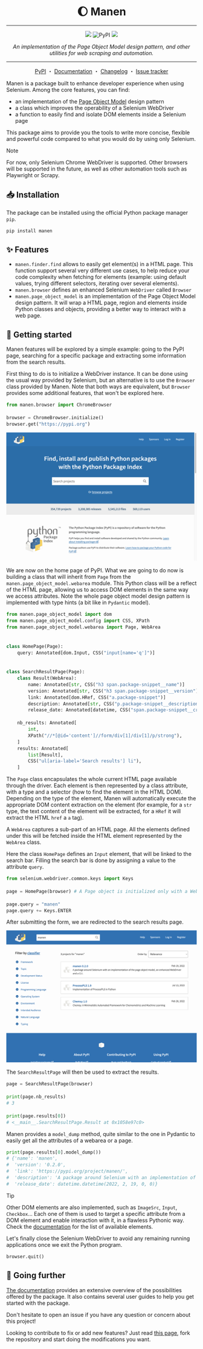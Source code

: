 <p align="center">
  <h1 align="center"> 🌔  Manen</h1>
</p>

---

<p align="center">
  <img src="https://img.shields.io/badge/python-%3E=3.10-informational?style=for-the-badge&logo=python">
  <img alt="PyPI" src="https://img.shields.io/pypi/v/manen?logo=pypi&style=for-the-badge">
  <img src="https://img.shields.io/badge/status-beta-yellow?style=for-the-badge">
</p>

<p align="center">
  <i>
    An implementation of the Page Object Model design pattern, and other utilities for web
    scraping and automation.
  </i>
</p>

---

<p align="center">
  <a href="https://pypi.org/project/manen">PyPI</a>
  ・
  <a href="https://kodaho.github.io/manen/">Documentation</a>
  ・
  <a href="https://kodaho.github.io/manen/changelog.html">Changelog</a>
  ・
  <a href="https://github.com/kodaho/manen/issues">Issue tracker</a>
</p>

Manen is a package built to enhance developer experience when using Selenium. Among the core
features, you can find:

- an implementation of the [Page Object Model](https://www.selenium.dev/documentation/en/guidelines_and_recommendations/page_object_models/)
  design pattern
- a class which improves the operability of a Selenium WebDriver
- a function to easily find and isolate DOM elements inside a Selenium page

This package aims to provide you the tools to write more concise, flexible and powerful code
compared to what you would do by using only Selenium.

> [!NOTE]
> For now, only Selenium Chrome WebDriver is supported. Other browsers will be supported in the
> future, as well as other automation tools such as Playwright or Scrapy.

## 📥 Installation

The package can be installed using the official Python package manager `pip`.

```bash
pip install manen
```

## ✨ Features

- `manen.finder.find` allows to easily get element(s) in a HTML page. This function support
  several very different use cases, to help reduce your code complexity when fetching for
  elements (example: using default values, trying different selectors, iterating over several
  elements).
- `manen.browser` defines an enhanced Selenium `WebDriver` called `Browser`
- `manen.page_object_model` is an implementation of the Page Object Model design pattern. It
  will wrap a HTML page, region and elements inside Python classes and objects, providing a
  better way to interact with a web page.

## 🚀 Getting started

Manen features will be explored by a simple example: going to the PyPI page, searching for a
specific package and extracting some information from the search results.

First thing to do is to initialize a WebDriver instance. It can be done using the usual way
provided by Selenium, but an alternative is to use the `Browser` class provided by Manen. Note
that both ways are equivalent, but `Browser` provides some additional features, that won't be
explored here.

```python
from manen.browser import ChromeBrowser

browser = ChromeBrowser.initialize()
browser.get("https://pypi.org")
```

![PyPI home page](https://raw.githubusercontent.com/kodaho/manen/main/docs/assets/screenshot_pypi_home.png)

We are now on the home page of PyPI. What we are going to do now is building a class that will
inherit from `Page` from the `manen.page_object_model.webarea` module. This Python class will be
a reflect of the HTML page, allowing us to access DOM elements in the same way we access
attributes. Note the whole page object model design pattern is implemented with type hints (a bit
like in `Pydantic` model).

```python
from manen.page_object_model import dom
from manen.page_object_model.config import CSS, XPath
from manen.page_object_model.webarea import Page, WebArea


class HomePage(Page):
    query: Annotated[dom.Input, CSS("input[name='q']")]


class SearchResultPage(Page):
    class Result(WebArea):
        name: Annotated[str, CSS("h3 span.package-snippet__name")]
        version: Annotated[str, CSS("h3 span.package-snippet__version")]
        link: Annotated[dom.HRef, CSS("a.package-snippet")]
        description: Annotated[str, CSS("p.package-snippet__description")]
        release_date: Annotated[datetime, CSS("span.package-snippet__created")]

    nb_results: Annotated[
        int,
        XPath("//*[@id='content']//form/div[1]/div[1]/p/strong"),
    ]
    results: Annotated[
        list[Result],
        CSS("ul[aria-label='Search results'] li"),
    ]
```

The `Page` class encapsulates the whole current HTML page available through the driver. Each
element is then represented by a class attribute, with a type and a selector (how to find the
element in the HTML DOM). Depending on the type of the element, Manen will automatically execute
the appropriate DOM content extraction on the element (for example, for a `str` type, the text
content of the element will be extracted, for a `HRef` it will extract the HTML `href` a `a`
tag).

A `WebArea` captures a sub-part of an HTML page. All the elements defined under this will be
fetched inside the HTML element represented by the `WebArea` class.

Here the class `HomePage` defines an `Input` element, that will be linked to the search bar.
Filling the search bar is done by assigning a value to the attribute `query`.

```python
from selenium.webdriver.common.keys import Keys

page = HomePage(browser) # A Page object is initialized only with a WebDriver instance

page.query = "manen"
page.query += Keys.ENTER
```

After submitting the form, we are redirected to the search results page.

![PyPI home page](https://raw.githubusercontent.com/kodaho/manen/main/docs/assets/screenshot_pypi_search_results.png)

The `SearchResultPage` will then be used to extract the results.

```python
page = SearchResultPage(browser)

print(page.nb_results)
# 3

print(page.results[0])
# <__main__.SearchResultPage.Result at 0x1058e97c0>
```

Manen provides a `model_dump` method, quite similar to the one in Pydantic to easily get all the
attributes of a webarea or a page.

```python
print(page.results[0].model_dump())
# {'name': 'manen',
#  'version': '0.2.0',
#  'link': 'https://pypi.org/project/manen/',
#  'description': 'A package around Selenium with an implementation of the page object model, an enhanced WebDriver and a CLI.',
#  'release_date': datetime.datetime(2022, 2, 19, 0, 0)}
```

> [!TIP]
> Other DOM elements are also implemented, such as `ImageSrc`, `Input`, `Checkbox`... Each one of
> them is used to target a specific attribute from a DOM element and enable interaction with it,
> in a flawless Pythonic way. Check the [documentation](https://kodaho.github.io/manen/user_guide/page_object_model.html#List-of-available-elements)
> for the list of available elements.

Let's finally close the Selenium WebDriver to avoid any remaining running applications once we
exit the Python program.

```python
browser.quit()
```

## 🦾 Going further

[The documentation](https://kodaho.github.io/manen/) provides an extensive overview of the
possibilities offered by the package. It also contains several user guides to help you get
started with the package.

Don't hesitate to open an issue if you have any question or concern about this project!

Looking to contribute to fix or add new features? Just read
[this page](https://kodaho.github.io/manen/contributing.html),
fork the repository and start doing the modifications you want.
